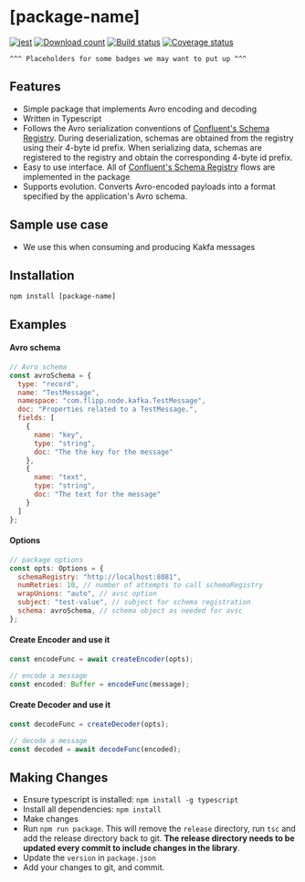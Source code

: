 # [package-name]

[![jest](https://facebook.github.io/jest/img/jest-badge.svg)](https://github.com/facebook/jest) [![Download count](https://img.shields.io/npm/dm/avsc.svg)](https://www.npmjs.com/package/avsc) [![Build status](https://travis-ci.org/mtth/avsc.svg?branch=master)](https://travis-ci.org/mtth/avsc) [![Coverage status](https://coveralls.io/repos/mtth/avsc/badge.svg?branch=master&service=github)](https://coveralls.io/github/mtth/avsc?branch=master)

`^^^ Placeholders for some badges we may want to put up ^^^`

## Features

- Simple package that implements Avro encoding and decoding
- Written in Typescript
- Follows the Avro serialization conventions of [Confluent's Schema Registry](https://github.com/confluentinc/schema-registry). During deserialization, schemas are obtained from the registry using their 4-byte id prefix. When serializing data, schemas are registered to the registry and obtain the corresponding 4-byte id prefix.
- Easy to use interface. All of [Confluent's Schema Registry](https://github.com/confluentinc/schema-registry) flows are implemented in the package
- Supports evolution. Converts Avro-encoded payloads into a format specified by the application's Avro schema.

## Sample use case

- We use this when consuming and producing Kakfa messages

## Installation

```
npm install [package-name]
```

## Examples

#### Avro schema

```javascript
// Avro schema
const avroSchema = {
  type: "record",
  name: "TestMessage",
  namespace: "com.flipp.node.kafka.TestMessage",
  doc: "Properties related to a TestMessage.",
  fields: [
    {
      name: "key",
      type: "string",
      doc: "The the key for the message"
    },
    {
      name: "text",
      type: "string",
      doc: "The text for the message"
    }
  ]
};
```

#### Options

```javascript
// package options
const opts: Options = {
  schemaRegistry: "http://localhost:8081",
  numRetries: 10, // number of attempts to call schemaRegistry
  wrapUnions: "auto", // avsc option
  subject: "test-value", // subject for schema registration
  schema: avroSchema, // schema object as needed for avsc
};
```

#### Create Encoder and use it

```javascript
const encodeFunc = await createEncoder(opts);

// encode a message
const encoded: Buffer = encodeFunc(message);
```

#### Create Decoder and use it

```javascript
const decodeFunc = createDecoder(opts);

// decode a message
const decoded = await decodeFunc(encoded);
```

## Making Changes

- Ensure typescript is installed: `npm install -g typescript`
- Install all dependencies: `npm install`
- Make changes
- Run `npm run package`. This will remove the `release` directory, run `tsc` and add the release directory back to git. **The release directory needs to be updated every commit to include changes in the library**.
- Update the `version` in `package.json`
- Add your changes to git, and commit.


